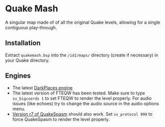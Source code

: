 # Quake Mash

A singular map made of of all the original Quake levels, allowing for a single contiguous play-through.

## Installation ##

Extract `quakemash.bsp` into the `/id1/maps/` directory (create if necessary) in your Quake directory.

## Engines ##

* The latest [DarkPlaces engine](http://icculus.org/twilight/darkplaces/files/darkplacesengineautobuild.zip)
* The latest version of FTEQW has been tested. Make sure to type `sv_bigcoords 1` to set FTEQW to render the level properly. For audio issues (like echoes) try to change the audio source in the audio options menu.
* [Version r7 of QuakeSpasm](http://triptohell.info/moodles/qss/quakespasm-spike-r7.zip) should also work. Set `sv_protocol 999` to force QuakeSpasm to render the level properly.

